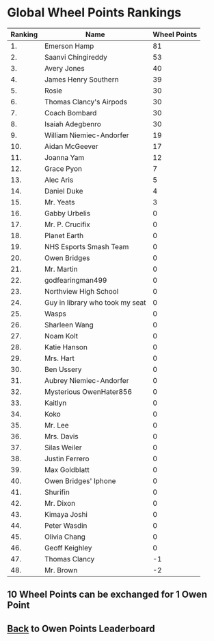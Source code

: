 # Global Wheel Points Rankings

|Ranking|Name|Wheel Points|
| ----------- | ----------- | ----------- |
|1.|Emerson Hamp|81|
|2.|Saanvi Chingireddy|53|
|3.|Avery Jones|40|
|4.|James Henry Southern|39|
|5.|Rosie|30|
|6.|Thomas Clancy's Airpods|30|
|7.|Coach Bombard|30|
|8.|Isaiah Adegbenro|30|
|9.|William Niemiec-Andorfer|19|
|10.|Aidan McGeever|17|
|11.|Joanna Yam|12|
|12.|Grace Pyon|7|
|13.|Alec Aris|5|
|14.|Daniel Duke|4|
|15.|Mr. Yeats|3|
|16.|Gabby Urbelis|0|
|17.|Mr. P. Crucifix|0|
|18.|Planet Earth|0|
|19.|NHS Esports Smash Team|0|
|20.|Owen Bridges|0|
|21.|Mr. Martin|0|
|22.|godfearingman499|0|
|23.|Northview High School|0|
|24.|Guy in library who took my seat|0|
|25.|Wasps|0|
|26.|Sharleen Wang|0|
|27.|Noam Kolt|0|
|28.|Katie Hanson|0|
|29.|Mrs. Hart|0|
|30.|Ben Ussery|0|
|31.|Aubrey Niemiec-Andorfer|0|
|32.|Mysterious OwenHater856|0|
|33.|Kaitlyn|0|
|34.|Koko|0|
|35.|Mr. Lee|0|
|36.|Mrs. Davis|0|
|37.|Silas Weiler|0|
|38.|Justin Ferrero|0|
|39.|Max Goldblatt|0|
|40.|Owen Bridges' Iphone|0|
|41.|Shurifin|0|
|42.|Mr. Dixon|0|
|43.|Kimaya Joshi|0|
|44.|Peter Wasdin|0|
|45.|Olivia Chang|0|
|46.|Geoff Keighley|0|
|47.|Thomas Clancy|-1|
|48.|Mr. Brown|-2|

## 10 Wheel Points can be exchanged for 1 Owen Point

## [Back](../) to Owen Points Leaderboard